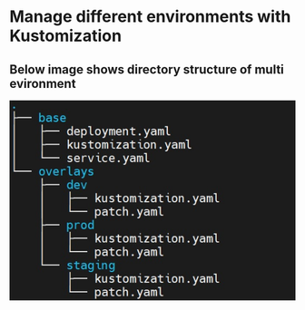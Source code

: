 # Manage different environments with Kustomization

## Below image shows directory structure of multi evironment

![directory-structure](./images/pic.jpg)